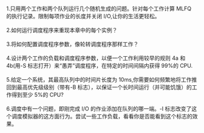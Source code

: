 <br/>
<br/>
1.只用两个工作和两个队列运行几个随机生成的问题。针对每个工作计算 MLFQ 的执行记录。限制每项作业的长度并关闭 I/O,让你的生活更轻松。

<br/>
<br/>
2.如何运行调度程序来重现本章中的每个实例？

<br/>
<br/>
3.将如何配置调度程序参数，像轮转调度程序那样工作？

<br/>
<br/>
4.设计两个工作的负载和调度程序参数，以便一个工作利用较早的规则 4a 和 4b(用-S 标志打开）来“愚弄”调度程序，在特定的时间间隔内获得 99%的 CPU.

<br/>
<br/>
5.给定一个系统，其最高队列中的时间片长度为 10ms,你需要如何频繁地将工作推回到最高优先级级别（带有-B 标志），以保证一个长时间运行（并可能饥饿）的工作得到至少 5%的 CPU?

<br/>
<br/>
6.调度中有一个问题，即刚完成 I/O 的作业添加在队列的哪一端。-I 标志改变了这个调度模拟器的这方面行为。尝试一些工作负载，看看你是否能看到这个标志的效果。

